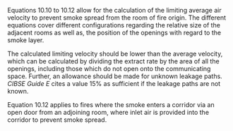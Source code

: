 Equations 10.10 to 10.12 allow for the calculation of
the limiting average air velocity to prevent smoke spread
from the room of fire origin. The different equations
cover different configurations regarding
the relative size of the adjacent rooms as well as, the position
of the openings with regard to the smoke layer.

The calculated limiting velocity should be lower than the
average velocity, which can be calculated by dividing the extract rate
by the area of all the openings, including those which do not open
onto the communicating space. Further, an allowance should be made for
unknown leakage paths. _CIBSE Guide E_ cites a value 15% as sufficient
if the leakage paths are not known.

Equation 10.12 applies to fires where the smoke enters a corridor via
an open door from an adjoining room, where inlet air is provided
into the corridor to prevent smoke spread.